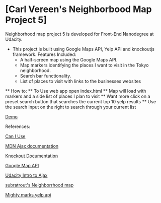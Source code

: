 # [Carl Vereen's Neighborbood Map Project 5]

Neighborhood map project 5 is developed for Front-End Nanodegree at Udacity.

* This project is built using Google Maps API, Yelp API and knockoutjs framework.
  Features Included:
    * A half-screen map using the Google Maps API.
    * Map markers identifying the places I want to visit in the Tokyo neighborhood.
    * Search bar functionality.
    * List of places to visit with links to the businesses websites

** How to:
    ** To Use web app open index.html
    ** Map will load with markers and a side list of places I plan to visit
    ** Want more click on a preset search button that searches the current top 10 yelp results
    ** Use the search input on the right to search through your current list


[Demo](http://mehkai.github.io/neighborhood-map)


References:

[Can I Use](http://caniuse.com/)

[MDN Ajax documentation](https://developer.mozilla.org/en-US/docs/AJAX)

[Knockout Documentation](http://knockoutjs.com/documentation/introduction.html)

[Google Map API](https://developers.google.com/maps/documentation/javascript/tutorial)

[Udacity Intro to Ajax](https://www.udacity.com/course/ud110)

[subratrout's Neighborrhood map](http://subratrout.github.io/neighborhood-map)

[Mighty marks yelp api](https://github.com/levbrie/mighty_marks/blob/master/yelp-business-sample.html)
